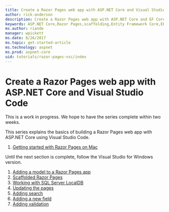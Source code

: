 ```yaml
---
title: Create a Razor Pages web app with ASP.NET Core and Visual Studio Code
author: rick-anderson
description: Create a Razor Pages web app with ASP.NET Core and EF Core.
keywords: ASP.NET Core,Razor Pages,scaffolding,Entity Framework Core,EF,EF Core,database,Code,Visual Studio Code
ms.author: riande
manager: wpickett
ms.date: 8/26/2017
ms.topic: get-started-article
ms.technology: aspnet
ms.prod: aspnet-core
uid: tutorials/razor-pages-vsc/index
---
```



# Create a Razor Pages web app with ASP.NET Core and Visual Studio Code

This is a work in progress. We hope to have the series complete within two weeks.

This series explains the basics of building a Razor Pages web app with ASP.NET Core using Visual Studio Code.

1. [Getting started with Razor Pages on Mac](xref:tutorials/razor-pages-vsc/razor-pages-start)

Until the next section is complete, follow the Visual Studio for Windows version.

1. [Adding a model to a Razor Pages app](xref:tutorials/razor-pages/model)
1. [Scaffolded Razor Pages](xref:tutorials/razor-pages/page)
1. [Working with SQL Server LocalDB](xref:tutorials/razor-pages/sql)
1. [Updating the pages](xref:tutorials/razor-pages/da1)
1. [Adding search](xref:tutorials/razor-pages/search)
1. [Adding a new field](xref:tutorials/razor-pages/new-field)
1. [Adding validation](xref:tutorials/razor-pages/validation)